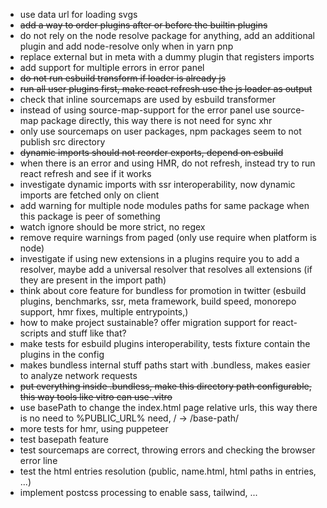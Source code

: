 -   use data url for loading svgs
-   ~~add a way to order plugins after or before the builtin plugins~~
-   do not rely on the node resolve package for anything, add an additional plugin and add node-resolve only when in yarn pnp
-   replace external but in meta with a dummy plugin that registers imports
-   add support for multiple errors in error panel
-   ~~do not run esbuild transform if loader is already js~~
-   ~~run all user plugins first, make react refresh use the js loader as output~~
-   check that inline sourcemaps are used by esbuild transformer
-   instead of using source-map-support for the error panel use source-map package directly, this way there is not need for sync xhr
-   only use sourcemaps on user packages, npm packages seem to not publish src directory
-   ~~dynamic imports should not reorder exports, depend on esbuild~~
-   when there is an error and using HMR, do not refresh, instead try to run react refresh and see if it works
-   investigate dynamic imports with ssr interoperability, now dynamic imports are fetched only on client
-   add warning for multiple node modules paths for same package when this package is peer of something
-   watch ignore should be more strict, no regex
-   remove require warnings from paged (only use require when platform is node)
-   investigate if using new extensions in a plugins require you to add a resolver, maybe add a universal resolver that resolves all extensions (if they are present in the import path)
-   think about core feature for bundless for promotion in twitter (esbuild plugins, benchmarks, ssr, meta framework, build speed, monorepo support, hmr fixes, multiple entrypoints,)
-   how to make project sustainable? offer migration support for react-scripts and stuff like that?
-   make tests for esbuild plugins interoperability, tests fixture contain the plugins in the config
-   makes bundless internal stuff paths start with .bundless, makes easier to analyze network requests
-   ~~put everything inside .bundless, make this directory path configurable, this way tools like vitro can use .vitro~~
-   use basePath to change the index.html page relative urls, this way there is no need to %PUBLIC_URL% need, / -> /base-path/
-   more tests for hmr, using puppeteer
-   test basepath feature
-   test sourcemaps are correct, throwing errors and checking the browser error line
-   test the html entries resolution (public, name.html, html paths in entries, ...)
-   implement postcss processing to enable sass, tailwind, ...
